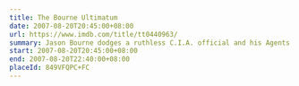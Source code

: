```yaml
---
title: The Bourne Ultimatum
date: 2007-08-20T20:45:00+08:00
url: https://www.imdb.com/title/tt0440963/
summary: Jason Bourne dodges a ruthless C.I.A. official and his Agents from a new assassination program while searching for the origins of his life as a trained killer.
start: 2007-08-20T20:45:00+08:00
end: 2007-08-20T22:40:00+08:00
placeId: 849VFQPC+FC
---
```

